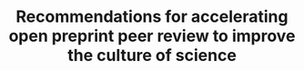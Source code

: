 ---
title: "Recommendations for accelerating open preprint peer review to improve the culture of science"
authors: "Avissar-Whiting M, Belliard F, Bertozzi SM, Brand A, Brown K, Clément-Stoneham G, Dawson S, Dey G, Ecer D, Edmunds SC, Farley A, Fischer TD, Franko M, **Fraser JS**, Funk K, Ganier C, Harrison M, Hatch A, Hazlett H, Hindle S, Hook DW, Hurst P, Kamoun S, Kiley R, Lacy MM, LaFlamme M, Lawrence R, Lemberger T, Leptin M, Lumb E, MacCallum CJ, Marcum CS, Marinello G, Mendonça A, Monaco S, Neves K, Pattinson D, Polka JK, Puebla I, Rittman M, Royle SJ, Saderi D, Sever R, Shearer K, Spiro JE, Stern B, Taraborelli D, Vale R, Vasquez CG, Waltman L, Watt FM, Weinberg ZY, Williams M."
journal: "PLOS Biology"
pub_date: "2024-02-29"
pmid: ""
osf: "cht8p"
image: "/static/img/pub/2023_avissar-whiting.png"
links:
  - name: Recognizing Preprint Peer Review meeting at Janelia
    url: https://asapbio.org/recognizing-preprint-peer-review
  - name: James's keynote from the meeting
    url: https://www.youtube.com/watch?v=hYG5wTGh6aw&list=PLezPfyQ6lSolc6sOZ-an18oG3mZojuwb6&t=1285s
---